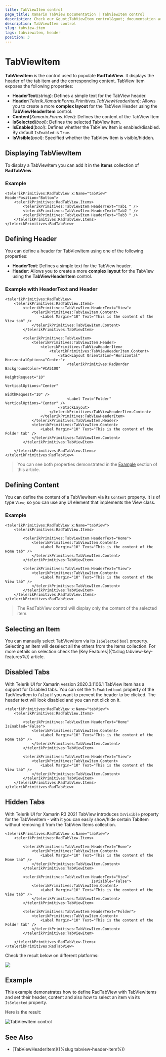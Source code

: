 ```yaml
---
title: TabViewItem control
page_title: Xamarin TabView Documentation | TabViewItem control
description: Check our &quot;TabViewItem control&quot; documentation article for Telerik TabView for Xamarin control.
description: TabViewItem control
slug: tabview-item
tags: tabviewitem, header
position: 3
---
```


# TabViewItem

**TabViewItem** is the control used to populate **RadTabView**. It displays the header of the tab item and the corresponding content. TabView Item exposes the following properties:

* **HeaderText**(*string*): Defines a simple text for the TabView header.
* **Header**(*Telerik.XamarinForms.Primitives.TabViewHeaderItem*): Allows you to create a more **complex layout** for the TabView Header using the **TabViewHeaderItem** control.
* **Content**(*Xamarin.Forms.View*): Defines the content of the TabView Item
* **IsSelected**(*bool*): Defines the selected TabView item.
* **IsEnabled**(*bool*): Defines whether the TabView Item is enabled/disabled. By default `IsEnabled` is `True`.
* **IsVisible**(*bool*): Specified whether the TabView Item is visible/hidden.

## Displaying TabViewItem

To display a TabViewItem you can add it in the **Items** collection of **RadTabView**.

### Example

```XAML
<telerikPrimitives:RadTabView x:Name="tabView" HeaderPosition="Bottom">
    <telerikPrimitives:RadTabView.Items>
        <telerikPrimitives:TabViewItem HeaderText="Tab1 " />
        <telerikPrimitives:TabViewItem HeaderText="Tab2 " />
        <telerikPrimitives:TabViewItem HeaderText="Tab3 " />
    </telerikPrimitives:RadTabView.Items>
</telerikPrimitives:RadTabView>
```

## Defining Header

You can define a header for TabViewItem using one of the following properties:

* **HeaderText**: Defines a simple text for the TabView header. 
* **Header**: Allows you to create a more **complex layout** for the TabView using the **TabViewHeaderItem** control. 

### Example with HeaderText and Header

```XAML
<telerikPrimitives:RadTabView>
	<telerikPrimitives:RadTabView.Items>
		<telerikPrimitives:TabViewItem HeaderText="View">
            <telerikPrimitives:TabViewItem.Content>
                <Label Margin="10" Text="This is the content of the View tab" />
            </telerikPrimitives:TabViewItem.Content>
        </telerikPrimitives:TabViewItem>

        <telerikPrimitives:TabViewItem>
            <telerikPrimitives:TabViewItem.Header>
                <telerikPrimitives:TabViewHeaderItem>
                    <telerikPrimitives:TabViewHeaderItem.Content>
                        <StackLayout Orientation="Horizontal" HorizontalOptions="Center">
                            <telerikPrimitives:RadBorder BackgroundColor="#CA5100"
                                                         HeightRequest="10"
                                                         VerticalOptions="Center"
                                                         WidthRequest="10" />
                            <Label Text="Folder" VerticalOptions="Center" />
                        </StackLayout>
                    </telerikPrimitives:TabViewHeaderItem.Content>
                </telerikPrimitives:TabViewHeaderItem>
            </telerikPrimitives:TabViewItem.Header>
            <telerikPrimitives:TabViewItem.Content>
                <Label Margin="10" Text="This is the content of the Folder tab" />
            </telerikPrimitives:TabViewItem.Content>
        </telerikPrimitives:TabViewItem>

    </telerikPrimitives:RadTabView.Items>
</telerikPrimitives:RadTabView>
```

> You can see both properties demonstrated in the [Example](#example) section of this article.

## Defining Content

You can define the content of a TabViewItem via its `Content` property. It is of type `View`, so you can use any UI element that implements the View class.

### Example

```XAML
<telerikPrimitives:RadTabView x:Name="tabView">
	<telerikPrimitives:RadTabView.Items>
	
	    <telerikPrimitives:TabViewItem HeaderText="Home">
	        <telerikPrimitives:TabViewItem.Content>
	            <Label Margin="10" Text="This is the content of the Home tab" />
	        </telerikPrimitives:TabViewItem.Content>
	    </telerikPrimitives:TabViewItem>
	
	    <telerikPrimitives:TabViewItem HeaderText="View">
	        <telerikPrimitives:TabViewItem.Content>
	            <Label Margin="10" Text="This is the content of the View tab" />
	        </telerikPrimitives:TabViewItem.Content>
	    </telerikPrimitives:TabViewItem>
	</telerikPrimitives:RadTabView.Items>
</telerikPrimitives:RadTabView>
```

> The RadTabView control will display only the content of the selected item.

## Selecting an Item

You can manually select TabViewItem via its `IsSelected` `bool` property. Selecting an item will deselect all the others from the Items collection. For more details on selection check the [Key Features]({%slug tabview-key-features%}) article.

## Disabled Tabs

With Telerik UI for Xamarin version 2020.3.1106.1 TabView Item has a support for Disabled tabs. You can set the `IsEnabled` `bool` property of the TadViewItem to `False` if you want to prevent the header to be clicked. The header text will look disabled and you can not click on it.

```XAML
<telerikPrimitives:RadTabView x:Name="tabView">
	<telerikPrimitives:RadTabView.Items>
	
	    <telerikPrimitives:TabViewItem HeaderText="Home" IsEnabled="False">
	        <telerikPrimitives:TabViewItem.Content>
	            <Label Margin="10" Text="This is the content of the Home tab" />
	        </telerikPrimitives:TabViewItem.Content>
	    </telerikPrimitives:TabViewItem>
	
	    <telerikPrimitives:TabViewItem HeaderText="View">
	        <telerikPrimitives:TabViewItem.Content>
	            <Label Margin="10" Text="This is the content of the View tab" />
	        </telerikPrimitives:TabViewItem.Content>
	    </telerikPrimitives:TabViewItem>
	</telerikPrimitives:RadTabView.Items>
</telerikPrimitives:RadTabView>
```

## Hidden Tabs

With Telerik UI for Xamarin R3 2021 TabView introduces `IsVisible` property for the TabViewItem - with it you can easily show/hide certain TabItem without removing it from the TabView Items collection. 

```XAML
<telerikPrimitives:RadTabView x:Name="tabView">
    <telerikPrimitives:RadTabView.Items>

        <telerikPrimitives:TabViewItem HeaderText="Home">
            <telerikPrimitives:TabViewItem.Content>
                <Label Margin="10" Text="This is the content of the Home tab" />
            </telerikPrimitives:TabViewItem.Content>
        </telerikPrimitives:TabViewItem>

        <telerikPrimitives:TabViewItem HeaderText="View" 
									   IsVisible="False">
            <telerikPrimitives:TabViewItem.Content>
                <Label Margin="10" Text="This is the content of the View tab" />
            </telerikPrimitives:TabViewItem.Content>
        </telerikPrimitives:TabViewItem>

        <telerikPrimitives:TabViewItem HeaderText="Folder">
            <telerikPrimitives:TabViewItem.Content>
                <Label Margin="10" Text="This is the content of the Folder tab" />
            </telerikPrimitives:TabViewItem.Content>
        </telerikPrimitives:TabViewItem>

    </telerikPrimitives:RadTabView.Items>
</telerikPrimitives:RadTabView>
```

Check the result below on different platforms:

![](images/tabview-item-isvisible.png)

## Example

This example demonstrates how to define RadTabView with TabViewItems and set their header, content and also how to select an item via its `IsSelected` property. 

<snippet id='tabview-features-tabviewitem-xaml'/>
<snippet id='tabview-features-tabviewitem-csharp'/>

Here is the result:
 
![TabViewItem control](images/tabview-item-control.png)

## See Also

- [TabViewHeaderItem]({%slug tabview-header-item%})
